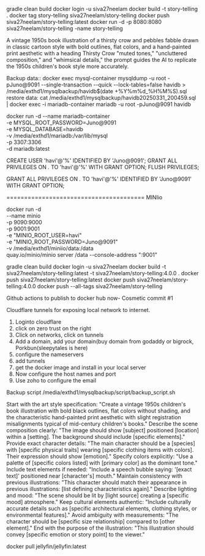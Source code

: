 gradle clean build
docker login -u siva27neelam
docker build -t story-telling .
docker tag story-telling siva27neelam/story-telling
docker push siva27neelam/story-telling:latest
docker run -d -p 8080:8080 siva27neelam/story-telling -name story-telling

A vintage 1950s  book illustration of a thirsty crow and pebbles
 fabble
drawn in classic cartoon style with bold outlines, flat colors,
and a hand-painted print aesthetic with a heading Thirsty Crow
"muted tones," "uncluttered composition," and "whimsical details,"
the prompt guides the AI to replicate the 1950s children's book style more accurately.

Backup data::
docker exec mysql-container mysqldump -u root -pJuno@9091 --single-transaction --quick --lock-tables=false havidb > /media/exthd1/mysqlbackup/havidb$(date +%Y%m%d_%H%M%S).sql
restore data:
cat /media/exthd1/mysqlbackup/havidb20250331_200459.sql | docker exec -i mariadb-container mariadb -u root -pJuno@9091 havidb


docker run -d --name mariadb-container \
  -e MYSQL_ROOT_PASSWORD=Juno@9091 \
  -e MYSQL_DATABASE=havidb \
  -v /media/exthd1/mariadb:/var/lib/mysql \
  -p 3307:3306 \
  -d mariadb:latest

  CREATE USER 'havi'@'%' IDENTIFIED BY 'Juno@9091';
  GRANT ALL PRIVILEGES ON *.* TO 'havi'@'%' WITH GRANT OPTION;
FLUSH PRIVILEGES;

 GRANT ALL PRIVILEGES ON *.* TO 'havi'@'%' IDENTIFIED BY 'Juno@9091' WITH GRANT OPTION;


=======================================
MINIio

docker run -d \
  --name minio \
  -p 9090:9000 \
  -p 9001:9001 \
  -e "MINIO_ROOT_USER=havi" \
  -e "MINIO_ROOT_PASSWORD=Juno@9091" \
  -v /media/exthd1/miniio/data:/data \
  quay.io/minio/minio server /data --console-address ":9001"


gradle clean build
docker login -u siva27neelam
docker build -t siva27neelam/story-telling:latest -t siva27neelam/story-telling:4.0.0 .
docker push siva27neelam/story-telling:latest
docker push siva27neelam/story-telling:4.0.0
docker push --all-tags siva27neelam/story-telling

Github actions to publish to docker hub now-
Cosmetic commit #1

Cloudflare tunnels for exposing local network to internet.
1. Loginto cloudflare
2. click on zero trust on the right
3. Click on networks, click on tunnels
4. Add a domain, add your domain(buy domain from godaddy or bigrock, Porkbun(sleepytales is here)
5. configure the nameservers
6. add tunnels
7. get the docker image and install in your local server
8. Now configure the host names and port
9. Use zoho to configure the email

Backup script
/media/exthd1/mysqlbackup/script/backup_script.sh

Start with the art style specification:
"Create a vintage 1950s children's book illustration with bold black outlines, flat colors without shading, and the characteristic hand-painted print aesthetic with slight registration misalignments typical of mid-century children's books."
Describe the scene composition clearly:
"The image should show [subject] positioned [location] within a [setting]. The background should include [specific elements]."
Provide exact character details:
"The main character should be a [species] with [specific physical traits] wearing [specific clothing items with colors]. Their expression should show [emotion]."
Specify colors explicitly:
"Use a palette of [specific colors listed] with [primary color] as the dominant tone."
Include text elements if needed:
"Include a speech bubble saying: '[exact text]' positioned near [character's] mouth."
Maintain consistency with previous illustrations:
"This character should match their appearance in previous illustrations: [list defining characteristics again]."
Describe lighting and mood:
"The scene should be lit by [light source] creating a [specific mood] atmosphere."
Keep cultural elements authentic:
"Include culturally accurate details such as [specific architectural elements, clothing styles, or environmental features]."
Avoid ambiguity with measurements:
"The character should be [specific size relationship] compared to [other element]."
End with the purpose of the illustration:
"This illustration should convey [specific emotion or story point] to the viewer."

docker pull jellyfin/jellyfin:latest

